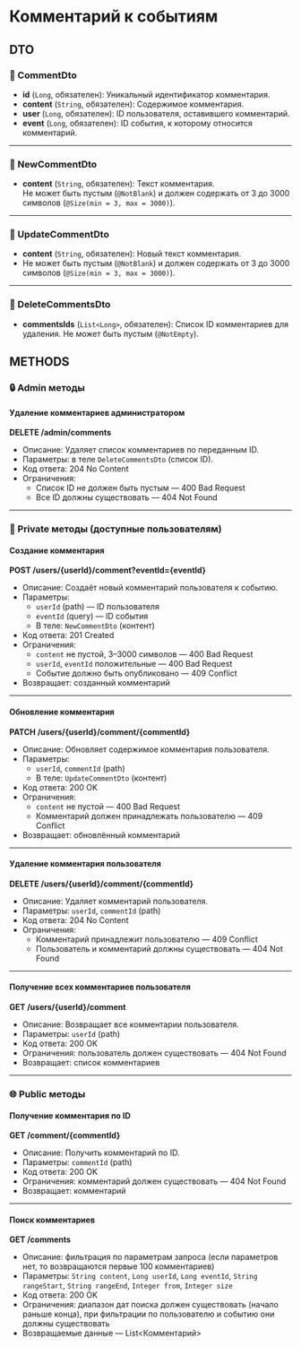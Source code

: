 # Комментарий к событиям

## DTO

### 📘 CommentDto

- **id** (`Long`, обязателен): Уникальный идентификатор комментария.
- **content** (`String`, обязателен): Содержимое комментария.
- **user** (`Long`, обязателен): ID пользователя, оставившего комментарий.
- **event** (`Long`, обязателен): ID события, к которому относится комментарий.

---

### 📘 NewCommentDto

- **content** (`String`, обязателен): Текст комментария.  
  Не может быть пустым (`@NotBlank`) и должен содержать от 3 до 3000 символов (`@Size(min = 3, max = 3000)`).
---

### 📘 UpdateCommentDto

- **content** (`String`, обязателен): Новый текст комментария.
-  Не может быть пустым (`@NotBlank`) и должен содержать от 3 до 3000 символов (`@Size(min = 3, max = 3000)`).

---

### 📘 DeleteCommentsDto

- **commentsIds** (`List<Long>`, обязателен): Список ID комментариев для удаления. Не может быть пустым (`@NotEmpty`).


## METHODS

### 🔒 Admin методы

#### Удаление комментариев администратором

**DELETE /admin/comments**

- Описание: Удаляет список комментариев по переданным ID.
- Параметры: в теле `DeleteCommentsDto` (список ID).
- Код ответа: 204 No Content
- Ограничения:
    - Список ID не должен быть пустым — 400 Bad Request
    - Все ID должны существовать — 404 Not Found

---

### 🔐 Private методы (доступные пользователям)

#### Создание комментария

**POST /users/{userId}/comment?eventId={eventId}**

- Описание: Создаёт новый комментарий пользователя к событию.
- Параметры:
    - `userId` (path) — ID пользователя
    - `eventId` (query) — ID события
    - В теле: `NewCommentDto` (контент)
- Код ответа: 201 Created
- Ограничения:
    - `content` не пустой, 3–3000 символов — 400 Bad Request
    - `userId`, `eventId` положительные — 400 Bad Request
    - Событие должно быть опубликовано — 409 Conflict
- Возвращает: созданный комментарий

---

#### Обновление комментария

**PATCH /users/{userId}/comment/{commentId}**

- Описание: Обновляет содержимое комментария пользователя.
- Параметры:
    - `userId`, `commentId` (path)
    - В теле: `UpdateCommentDto` (контент)
- Код ответа: 200 OK
- Ограничения:
    - `content` не пустой — 400 Bad Request
    - Комментарий должен принадлежать пользователю — 409 Conflict
- Возвращает: обновлённый комментарий

---

#### Удаление комментария пользователя

**DELETE /users/{userId}/comment/{commentId}**

- Описание: Удаляет комментарий пользователя.
- Параметры: `userId`, `commentId` (path)
- Код ответа: 204 No Content
- Ограничения:
    - Комментарий принадлежит пользователю — 409 Conflict
    - Пользователь и комментарий должны существовать — 404 Not Found

---

#### Получение всех комментариев пользователя

**GET /users/{userId}/comment**

- Описание: Возвращает все комментарии пользователя.
- Параметры: `userId` (path)
- Код ответа: 200 OK
- Ограничения: пользователь должен существовать — 404 Not Found
- Возвращает: список комментариев

---

### 🌐 Public методы

#### Получение комментария по ID

**GET /comment/{commentId}**

- Описание: Получить комментарий по ID.
- Параметры: `commentId` (path)
- Код ответа: 200 OK
- Ограничения: комментарий должен существовать — 404 Not Found
- Возвращает: комментарий

---

#### Поиск комментариев

**GET /comments**

- Описание: фильтрация по параметрам запроса (если параметров нет, то возвращаются первые 100 комментариев)
- Параметры: `String content`, `Long userId`, `Long eventId`, `String rangeStart`, 
`String rangeEnd`, `Integer from`, `Integer size`
- Код ответа: 200 OK
- Ограничения: диапазон дат поиска должен существовать (начало раньше конца), 
при фильтрации по пользователю и событию они должны существовать
- Возвращаемые данные — List<Комментарий>
